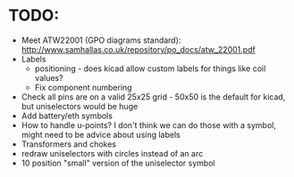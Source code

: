 # TODO:
* Meet ATW22001 (GPO diagrams standard): http://www.samhallas.co.uk/repository/po_docs/atw_22001.pdf
* Labels
  * positioning - does kicad allow custom labels for things like coil values?
  * Fix component numbering
* Check all pins are on a valid 25x25 grid - 50x50 is the default for kicad, but uniselectors would be huge
* Add battery/eth symbols
* How to handle u-points? I don't think we can do those with a symbol, might need to be advice about using labels
* Transformers and chokes
* redraw uniselectors with circles instead of an arc
* 10 position "small" version of the uniselector symbol
